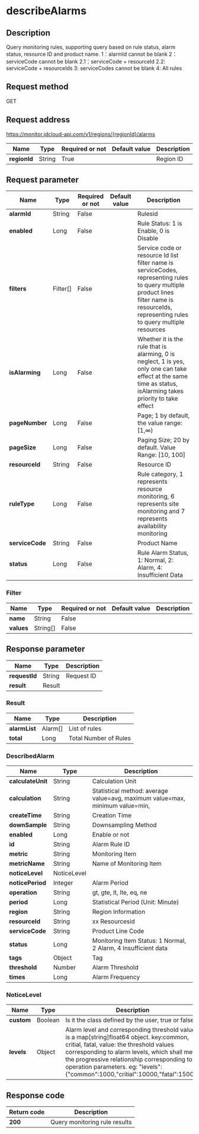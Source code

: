 # describeAlarms


## Description
Query monitoring rules, supporting query based on rule status, alarm status, resource ID and product name.
1：alarmId cannot be blank
2：serviceCode cannot be blank
2.1：serviceCode + resourceId
2.2: serviceCode + resourceIds
3: serviceCodes cannot be blank
4: All rules

## Request method
GET

## Request address
https://monitor.jdcloud-api.com/v1/regions/{regionId}/alarms

|Name|Type|Required or not|Default value|Description|
|---|---|---|---|---|
|**regionId**|String|True| |Region ID|

## Request parameter
|Name|Type|Required or not|Default value|Description|
|---|---|---|---|---|
|**alarmId**|String|False| |Rulesid|
|**enabled**|Long|False| |Rule Status: 1 is Enable, 0 is Disable|
|**filters**|Filter[]|False| |Service code or resource Id list <br>filter name is serviceCodes, representing rules to query multiple product lines<br>filter name is resourceIds, representing rules to query multiple resources|
|**isAlarming**|Long|False| |Whether it is the rule that is alarming, 0 is neglect, 1 is yes, only one can take effect at the same time as status, isAlarming takes priority to take effect|
|**pageNumber**|Long|False| |Page; 1 by default, the value range: [1,∞)|
|**pageSize**|Long|False| |Paging Size; 20 by default. Value Range: [10, 100]|
|**resourceId**|String|False| |Resource ID|
|**ruleType**|Long|False| |Rule category, 1 represents resource monitoring, 6 represents site monitoring and 7 represents availability monitoring|
|**serviceCode**|String|False| |Product Name|
|**status**|Long|False| |Rule Alarm Status, 1: Normal, 2: Alarm, 4: Insufficient Data|

### Filter
|Name|Type|Required or not|Default value|Description|
|---|---|---|---|---|
|**name**|String|False| | |
|**values**|String[]|False| | |

## Response parameter
|Name|Type|Description|
|---|---|---|
|**requestId**|String|Request ID|
|**result**|Result| |

### Result
|Name|Type|Description|
|---|---|---|
|**alarmList**|Alarm[]|List of rules|
|**total**|Long|Total Number of Rules|
### DescribedAlarm
|Name|Type|Description|
|---|---|---|
|**calculateUnit**|String|Calculation Unit|
|**calculation**|String|Statistical method: average value=avg, maximum value=max, minimum value=min,|
|**createTime**|String|Creation Time|
|**downSample**|String|Downsampling Method|
|**enabled**|Long|Enable or not|
|**id**|String|Alarm Rule ID|
|**metric**|String|Monitoring Item|
|**metricName**|String|Name of Monitoring Item|
|**noticeLevel**|NoticeLevel| |
|**noticePeriod**|Integer|Alarm Period|
|**operation**|String|gt, gte, lt, lte, eq, ne|
|**period**|Long|Statistical Period (Unit: Minute)|
|**region**|String|Region Information|
|**resourceId**|String|xx Resourcesid|
|**serviceCode**|String|Product Line Code|
|**status**|Long|Monitoring Item Status: 1 Normal, 2 Alarm, 4 Insufficient data|
|**tags**|Object|Tag|
|**threshold**|Number|Alarm Threshold|
|**times**|Long|Alarm Frequency|
### NoticeLevel
|Name|Type|Description|
|---|---|---|
|**custom**|Boolean|Is it the class defined by the user, true or false|
|**levels**|Object|Alarm level and corresponding threshold value is a map[string]float64 object. key:common, critial, fatal, value: the threshold values corresponding to alarm levels, which shall meet the progressive relationship corresponding to operation parameters. eg: "levels":{"common":1000,"critial":10000,"fatal":15000}|

## Response code
|Return code|Description|
|---|---|
|**200**|Query monitoring rule results|
